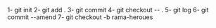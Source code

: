 1- git init
2- git add .
3- git commit
4- git checkout -- .
5- git log
6- git commit --amend
7- git checkout -b rama-heroues
